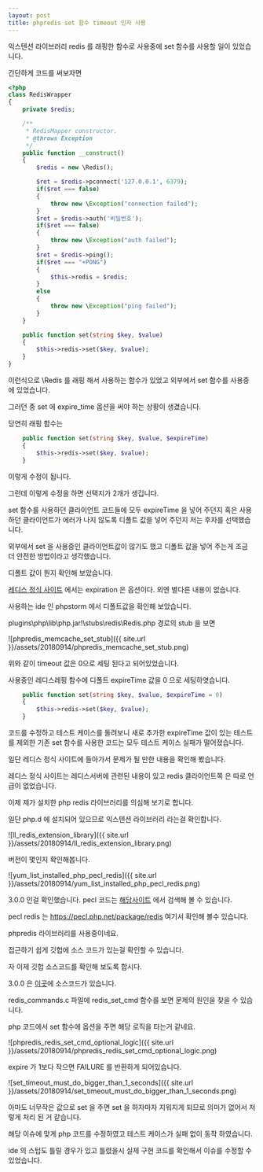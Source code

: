 ```yaml
---
layout: post
title: phpredis set 함수 timeout 인자 사용
---
```


익스텐션 라이브러리 redis 를 래핑한 함수로 사용중에 set 함수를 사용할 일이 있었습니다.

간단하게 코드를 써보자면

```php
<?php
class RedisWrapper
{
    private $redis;

    /**
     * RedisMapper constructor.
     * @throws Exception
     */
    public function __construct()
    {
        $redis = new \Redis();

        $ret = $redis->pconnect('127.0.0.1', 6379);
        if($ret === false)
        {
            throw new \Exception("connection failed");
        }
        $ret = $redis->auth('비밀번호');
        if($ret === false)
        {
            throw new \Exception("auth failed");
        }
        $ret = $redis->ping();
        if($ret === "+PONG")
        {
            $this->redis = $redis;
        }
        else
        {
            throw new \Exception("ping failed");
        }
    }

    public function set(string $key, $value)
    {
        $this->redis->set($key, $value);
    }
}
```

이런식으로 \Redis 를 래핑 해서 사용하는 함수가 있었고 외부에서 set 함수를 사용중에 있었습니다. 

그러던 중 set 에 expire_time 옵션을 써야 하는 상황이 생겼습니다.

당연히 래핑 함수는
 
```php
    public function set(string $key, $value, $expireTime)
    {
        $this->redis->set($key, $value);
    }

```

이렇게 수정이 됩니다. 

그런데 이렇게 수정을 하면 선택지가 2개가 생깁니다.

set 함수를 사용하던 클라이언트 코드들에 모두 expireTime 을 넣어 주던지 혹은 사용하던 클라이언트가 에러가 나지 않도록 디폴트 값을 넣어 주던지 저는 후자를 선택했습니다. 

외부에서 set 을 사용중인 클라이언트값이 많기도 했고 디폴트 값을 넣어 주는게 조금 더 안전한 방법이라고 생각했습니다. 

디폴트 값이 뭔지 확인해 보았습니다.   

[레디스 정식 사이트](https://redis.io/commands/set) 에서는 expiration 은 옵션이다. 외엔 별다른 내용이 없습니다.

사용하는 ide 인 phpstorm 에서 디폴트값을 확인해 보았습니다.

plugins\php\lib\php.jar!\stubs\redis\Redis.php 경로의 stub 을 보면

![phpredis_memcache_set_stub]({{ site.url }}/assets/20180914/phpredis_memcache_set_stub.png)

위와 같이 timeout 값은 0으로 세팅 된다고 되어있었습니다.

사용중인 레디스레핑 함수에 디폴트 expireTime 값을 0 으로 세팅하엿습니다.

```php
    public function set(string $key, $value, $expireTime = 0)
    {
        $this->redis->set($key, $value);
    }
```

코드를 수정하고 테스트 케이스를 돌려보니 새로 추가한 expireTime 값이 있는 테스트를 제외한 기존 set 함수를 사용한 코드는 모두 테스트 케이스 실패가 떨어졌습니다.

일단 레디스 정식 사이트에 들아가서 문제가 될 만한 내용을 확인해 봤습니다.

레디스 정식 사이트는 레디스서버에 관련된 내용이 있고 redis 클라이언트쪽 은 따로 언급이 없었습니다.

이제 제가 설치한 php redis 라이브러리를 의심해 보기로 합니다. 

일단 php.d 에 설치되어 있으므로 익스텐션 라이브러리 라는걸 확인합니다.

![ll_redis_extension_library]({{ site.url }}/assets/20180914/ll_redis_extension_library.png)

버전이 몇인지 확인해봅니다. 

![yum_list_installed_php_pecl_redis]({{ site.url }}/assets/20180914/yum_list_installed_php_pecl_redis.png)

3.0.0 인걸 확인했습니다. pecl 코드는 [해당사이트](https://pecl.php.net/) 에서 검색해 볼 수 있습니다.

pecl redis 는 https://pecl.php.net/package/redis 여기서 확인해 볼수 있습니다. 

phpredis 라이브러리를 사용중이네요.

접근하기 쉽게 깃헙에 소스 코드가 있는걸 확인할 수 있습니다.

자 이제 깃헙 소스코드를 확인해 보도록 합시다.

3.0.0 은 [이곳](https://github.com/phpredis/phpredis/tree/3.0.0)에 소스코드가 있습니다.

redis_commands.c 파일에 redis_set_cmd 함수를 보면 문제의 원인을 찾을 수 있습니다.

php 코드에서 set 함수에 옵션을 주면 해당 로직을 타는거 같네요.

![phpredis_redis_set_cmd_optional_logic]({{ site.url }}/assets/20180914/phpredis_redis_set_cmd_optional_logic.png)

expire 가 1보다 작으면 FAILURE 를 반환하게 되어있습니다.

![set_timeout_must_do_bigger_than_1_seconds]({{ site.url }}/assets/20180914/set_timeout_must_do_bigger_than_1_seconds.png)

아마도 너무작은 값으로 set 을 주면 set 을 하자마자 지워지게 되므로 의미가 없어서 저렇게 처리 된 거 같습니다.

해당 이슈에 맞게 php 코드를 수정하였고 테스트 케이스가 실패 없이 동작 하였습니다.

ide 의 스텁도 틀릴 경우가 있고 틀렸을시 실제 구현 코드를 확인해서 이슈를 수정할 수 있었습니다.
